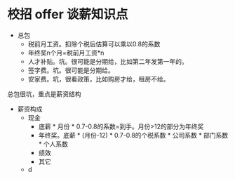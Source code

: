 # 校招 offer 谈薪知识点

* 总包
	* 税前月工资。扣除个税后估算可以乘以0.8的系数
	* 年终奖n个月=税前月工资*n
	* 人才补贴。坑。很可能是分期给，比如第二年发第一年的。
	* 签字费。坑。很可能是分期给。
	* 安家费。坑，很看政策，比如购房才给，租房不给。

总包很坑，重点是薪资结构

* 薪资构成
	* 现金
		* 底薪 * 月份 * 0.7-0.8的系数=到手。月份>12的部分为年终奖
		* 年终奖。底薪 * (月份-12) * 0.7-0.8的个税系数 * 公司系数 * 部门系数 * 个人系数
		* 绩效
		* 其它
	* d
<!--stackedit_data:
eyJoaXN0b3J5IjpbLTc4NTg5NjI4OF19
-->